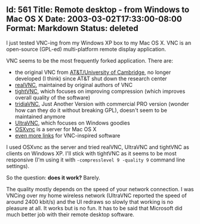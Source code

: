 Id: 561
Title: Remote desktop - from Windows to Mac OS X
Date: 2003-03-02T17:33:00-08:00
Format: Markdown
Status: deleted
--------------
I just tested VNC-ing from my Windows XP box to my Mac OS X. VNC is an
open-source (GPL-ed) multi-platform remote display application.

VNC seems to be the most frequently forked application. There are:

-   the original VNC from [AT&T/University of
    Cambridge](http://www.uk.research.att.com/vnc/), no longer developed
    (I think) since AT&T shut down the research center
-   [realVNC](http://www.realvnc.com/), maintained by original authors
    of VNC
-   [tightVNC](http://www.tightvnc.com/), which focuses on improving
    compression (which improves overall quality of the software)
-   [tridiaVNC](http://www.tridiavnc.com/), Just Another Version with
    commercial PRO version (wonder how can they do it without breaking
    GPL), doesn't seem to be maintained anymore
-   [UltraVNC](http://ultravnc.sourceforge.net/), which focuses on
    Windows goodies
-   [OSXvnc](http://www.redstonesoftware.com/osxvnc/) is a server for
    Mac OS X
-   [even more links](http://ultravnc.sourceforge.net/links.html) for
    VNC-inspired software

I used OSXvnc as the server and tried realVNC, UltraVNC and tightVNC as
clients on Windows XP. I'll stick with tightVNC as it seems to be most
responsive (I'm using it with `-compresslevel 9 -quality 9` command line
settings).

So the question: **does it work?** Barely.

The quality mostly depends on the speed of your network connection. I
was VNCing over my home wireless network (UltraVNC reported the speed of
around 2400 kbit/s) and the UI redraws so slowly that working is no
pleasure at all. It works but is no fun. It has to be said that
Microsoft did much better job with their remote desktop software.

